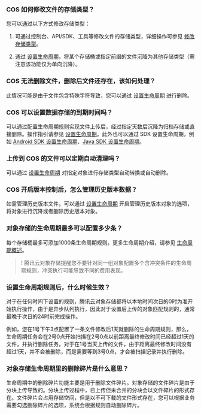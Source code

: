 ### COS 如何修改文件的存储类型？

您可以通过以下方式修改存储类型：
1. 可通过控制台、API/SDK、工具等修改文件的存储类型，详细操作可参见 [修改存储类型](https://intl.cloud.tencent.com/document/product/436/30930)。

2. 通过 [设置生命周期](https://intl.cloud.tencent.com/document/product/436/14605)，将某个存储桶或指定前缀的文件沉降为其他存储类型（需注意该功能仅为单向沉降）。


### COS 无法删除文件，删除后文件还存在，该如何处理？

此情况可能是由于文件包含特殊字符导致，您可以通过 [设置生命周期](https://intl.cloud.tencent.com/document/product/436/14605) 进行删除。

### COS 可以设置数据存储的到期时间吗？

可以通过配置生命周期规则实现文件上传后，经过指定天数后沉降为归档存储或直接删除。操作指引请参见 [设置生命周期](https://intl.cloud.tencent.com/document/product/436/14605)。此外也可以通过 SDK 设置生命周期，例如 [Android SDK 设置生命周期](https://intl.cloud.tencent.com/document/product/436/36197)、[Java SDK 设置生命周期](https://intl.cloud.tencent.com/document/product/436/38948)。

### 上传到 COS 的文件可以定期自动清理吗？

可以通过 [设置生命周期](https://intl.cloud.tencent.com/document/product/436/14605) 对指定对象进行存储类型自动转换或自动删除。

### COS 开启版本控制后，怎么管理历史版本数据？

如需管理历史版本文件，可以通过 [设置生命周期](https://intl.cloud.tencent.com/document/product/436/14605) 开启管理历史版本对象的选项，将对象进行沉降或者删除历史版本对象。


### 对象存储的生命周期最多可以配置多少条？

每个存储桶最多可添加1000条生命周期规则。更多生命周期介绍，请参见 [生命周期概述](https://intl.cloud.tencent.com/document/product/436/17028)。

>! 腾讯云对象存储提醒您不要针对同一组对象配置多个含冲突条件的生命周期规则，冲突执行可能导致不同的费用表现。
>

### 设置生命周期规则后，什么时候生效？

对于在任何时间下设置的规则，腾讯云对象存储都将以本地时间次日的0时为准开始执行操作，由于是异步队列执行，因此对于设置后上传的对象匹配规则的，通常最晚于次日的24时前完成操作。

例如，您在1号下午3点配置了一条文件修改后1天就删除的生命周期规则，那么，生命周期任务会在2号0点开始扫描在2号0点以前距离最终修改时间已经超过1天的文件，并执行删除任务。对于在1号当天上传的文件，由于距离最终修改时间没有超过1天，并不会被删除，而是需要等到3号0点，才会被扫描记录并执行删除。

### 对象存储生命周期里的删除碎片是什么意思？

生命周期中的删除碎片功能主要是用于删除文件碎片。对象存储的文件碎片是由于分块上传导致的。分块上传过程中，已上传但未合并的分块会以文件碎片的形式存在。文件碎片会占用存储空间，但是以不可下载的文件形式存在，您可以根据业务需要勾选删除碎片的选项，系统会根据规则自动删除碎片。
